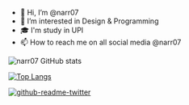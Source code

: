 - 👋 Hi, I’m @narr07
- 👀 I’m interested in Design & Programming
- 🎓 I'm study in UPI
- 📫 How to reach me on all social media @narr07

<!---
narr07/narr07 is a ✨ special ✨ repository because its `README.md` (this file) appears on your GitHub profile.
You can click the Preview link to take a look at your changes.
--->

![narr07 GitHub stats](https://github-readme-stats.vercel.app/api?username=narr07&theme=vue&show_icons=true)

[![Top Langs](https://github-readme-stats.vercel.app/api/top-langs/?username=narr07&langs_count=8)](https://github.com/narr07/github-readme-stats)

[![github-readme-twitter](https://github-readme-twitter.gazf.vercel.app/api?id=narr_permadi
)](https://github.com/narr07/github-readme-twitter)
